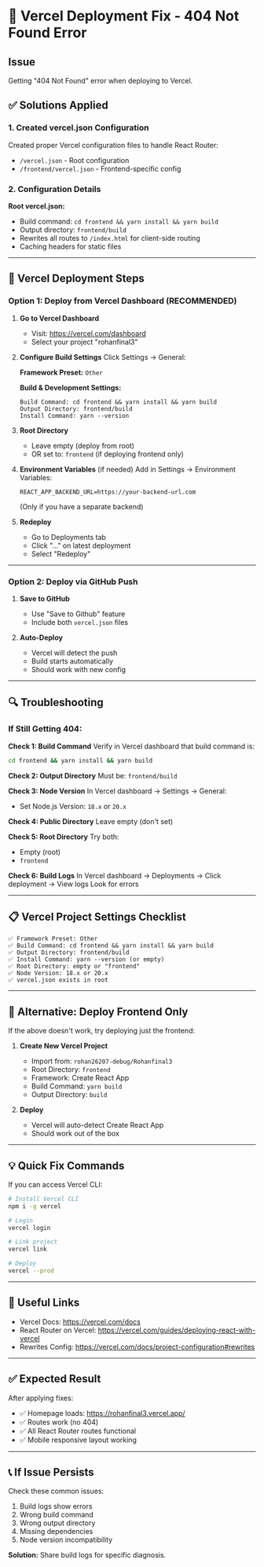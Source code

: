 # 🔧 Vercel Deployment Fix - 404 Not Found Error

## Issue
Getting "404 Not Found" error when deploying to Vercel.

## ✅ Solutions Applied

### 1. Created vercel.json Configuration
Created proper Vercel configuration files to handle React Router:
- `/vercel.json` - Root configuration
- `/frontend/vercel.json` - Frontend-specific config

### 2. Configuration Details

**Root vercel.json:**
- Build command: `cd frontend && yarn install && yarn build`
- Output directory: `frontend/build`
- Rewrites all routes to `/index.html` for client-side routing
- Caching headers for static files

---

## 🚀 Vercel Deployment Steps

### Option 1: Deploy from Vercel Dashboard (RECOMMENDED)

1. **Go to Vercel Dashboard**
   - Visit: https://vercel.com/dashboard
   - Select your project "rohanfinal3"

2. **Configure Build Settings**
   Click Settings → General:
   
   **Framework Preset:** `Other`
   
   **Build & Development Settings:**
   ```
   Build Command: cd frontend && yarn install && yarn build
   Output Directory: frontend/build
   Install Command: yarn --version
   ```

3. **Root Directory**
   - Leave empty (deploy from root)
   - OR set to: `frontend` (if deploying frontend only)

4. **Environment Variables** (if needed)
   Add in Settings → Environment Variables:
   ```
   REACT_APP_BACKEND_URL=https://your-backend-url.com
   ```
   (Only if you have a separate backend)

5. **Redeploy**
   - Go to Deployments tab
   - Click "..." on latest deployment
   - Select "Redeploy"

---

### Option 2: Deploy via GitHub Push

1. **Save to GitHub**
   - Use "Save to Github" feature
   - Include both `vercel.json` files

2. **Auto-Deploy**
   - Vercel will detect the push
   - Build starts automatically
   - Should work with new config

---

## 🔍 Troubleshooting

### If Still Getting 404:

**Check 1: Build Command**
Verify in Vercel dashboard that build command is:
```bash
cd frontend && yarn install && yarn build
```

**Check 2: Output Directory**
Must be: `frontend/build`

**Check 3: Node Version**
In Vercel dashboard → Settings → General:
- Set Node.js Version: `18.x` or `20.x`

**Check 4: Public Directory**
Leave empty (don't set)

**Check 5: Root Directory**
Try both:
- Empty (root)
- `frontend`

**Check 6: Build Logs**
In Vercel dashboard → Deployments → Click deployment → View logs
Look for errors

---

## 📋 Vercel Project Settings Checklist

```
✅ Framework Preset: Other
✅ Build Command: cd frontend && yarn install && yarn build
✅ Output Directory: frontend/build
✅ Install Command: yarn --version (or empty)
✅ Root Directory: empty or "frontend"
✅ Node Version: 18.x or 20.x
✅ vercel.json exists in root
```

---

## 🎯 Alternative: Deploy Frontend Only

If the above doesn't work, try deploying just the frontend:

1. **Create New Vercel Project**
   - Import from: `rohan26207-debug/Rohanfinal3`
   - Root Directory: `frontend`
   - Framework: Create React App
   - Build Command: `yarn build`
   - Output Directory: `build`

2. **Deploy**
   - Vercel will auto-detect Create React App
   - Should work out of the box

---

## 💡 Quick Fix Commands

If you can access Vercel CLI:

```bash
# Install Vercel CLI
npm i -g vercel

# Login
vercel login

# Link project
vercel link

# Deploy
vercel --prod
```

---

## 🔗 Useful Links

- Vercel Docs: https://vercel.com/docs
- React Router on Vercel: https://vercel.com/guides/deploying-react-with-vercel
- Rewrites Config: https://vercel.com/docs/project-configuration#rewrites

---

## ✅ Expected Result

After applying fixes:
- ✅ Homepage loads: https://rohanfinal3.vercel.app/
- ✅ Routes work (no 404)
- ✅ All React Router routes functional
- ✅ Mobile responsive layout working

---

## 📞 If Issue Persists

Check these common issues:
1. Build logs show errors
2. Wrong build command
3. Wrong output directory
4. Missing dependencies
5. Node version incompatibility

**Solution:** Share build logs for specific diagnosis.
